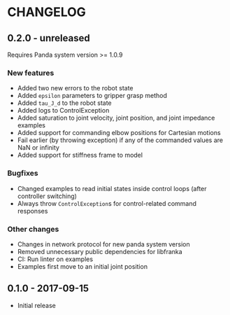 # CHANGELOG

## 0.2.0 - unreleased

Requires Panda system version >= 1.0.9

### New features

  * Added two new errors to the robot state
  * Added `epsilon` parameters to gripper grasp method
  * Added `tau_J_d` to the robot state
  * Added logs to ControlException
  * Added saturation to joint velocity, joint position, and joint impedance examples
  * Added support for commanding elbow positions for Cartesian motions
  * Fail earlier (by throwing exception) if any of the commanded values are NaN or infinity
  * Added support for stiffness frame to model

### Bugfixes

  * Changed examples to read initial states inside control loops (after controller switching)
  * Always throw `ControlException`s for control-related command responses

### Other changes

  * Changes in network protocol for new panda system version
  * Removed unnecessary public dependencies for libfranka
  * CI: Run linter on examples
  * Examples first move to an initial joint position

## 0.1.0 - 2017-09-15

  * Initial release

